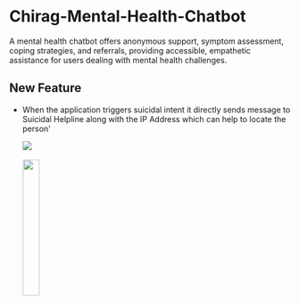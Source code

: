 # Chirag-Mental-Health-Chatbot
A mental health chatbot offers anonymous support, symptom assessment, coping strategies, and referrals, providing accessible, empathetic assistance for users dealing with mental health challenges.
## New Feature
- When the application triggers suicidal intent it directly sends message to Suicidal Helpline along with the IP Address which can help to locate the person'

  <div>
    <img src="screenshots/feature1.PNG"><br><br><img src="screenshots/msg.jpg" width="25%">
  </div>
